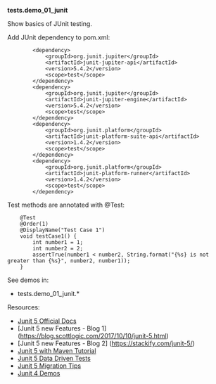 **tests.demo_01_junit**

Show basics of JUnit testing.

Add JUnit dependency to pom.xml:
```
        <dependency>
            <groupId>org.junit.jupiter</groupId>
            <artifactId>junit-jupiter-api</artifactId>
            <version>5.4.2</version>
            <scope>test</scope>
        </dependency>
        <dependency>
            <groupId>org.junit.jupiter</groupId>
            <artifactId>junit-jupiter-engine</artifactId>
            <version>5.4.2</version>
            <scope>test</scope>
        </dependency>
        <dependency>
            <groupId>org.junit.platform</groupId>
            <artifactId>junit-platform-suite-api</artifactId>
            <version>1.4.2</version>
            <scope>test</scope>
        </dependency>
        <dependency>
            <groupId>org.junit.platform</groupId>
            <artifactId>junit-platform-runner</artifactId>
            <version>1.4.2</version>
            <scope>test</scope>
        </dependency>
```   
     
Test methods are annotated with @Test:
```
    @Test
    @Order(1)
    @DisplayName("Test Case 1")
    void testCase1() {
        int number1 = 1;
        int number2 = 2;
        assertTrue(number1 < number2, String.format("{%s} is not greater than {%s}", number2, number1));
    }
```

See demos in:
- tests.demo_01_junit.*

Resources:
- [Junit 5 Official Docs](https://junit.org/junit5/docs/current/user-guide/)
- [Junit 5 new Features - Blog 1] (https://blog.scottlogic.com/2017/10/10/junit-5.html)
- [Junit 5 new Features - Blog 2] (https://stackify.com/junit-5/)
- [Junit 5 with Maven Tutorial](https://www.petrikainulainen.net/programming/testing/junit-5-tutorial-running-unit-tests-with-maven/)
- [Junit 5 Data Driven Tests](https://www.baeldung.com/parameterized-tests-junit-5)
- [Junit 5 Migration Tips](https://junit.org/junit5/docs/current/user-guide/#migrating-from-junit4-tips)
- [Junit 4 Demos](https://github.com/dtopuzov/Demos/tree/master/src/test/java/tests/demo_01_junit)
